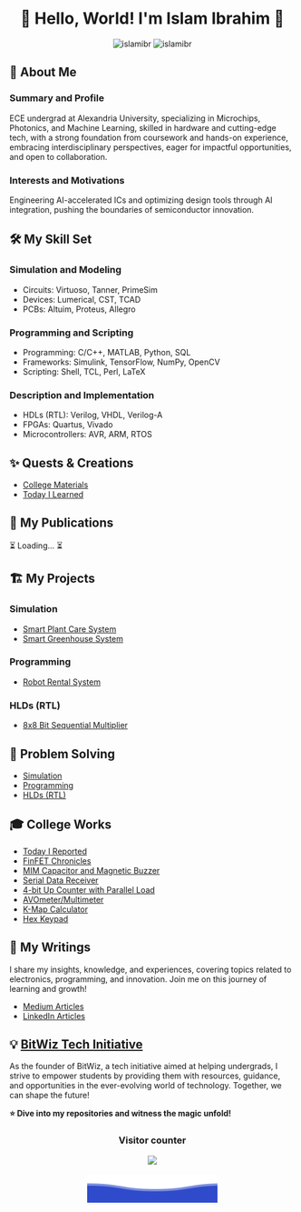 # <div align="center">🌟 Hello, World! I'm Islam Ibrahim 🚀</div>
<div align="center">
  <img height="180em" src="https://github-readme-stats.vercel.app/api?username=islamibr&show_icons=true&include_all_commits=true&count_private=true&text_color=FFA718&theme=transparent&show_icons=true" alt="islamibr"/>
  <img height="180em" src="https://github-readme-stats.vercel.app/api/top-langs?username=islamibr&show_icons=true&locale=en&layout=compact&langs_count=20&icon_color=2fcca3&text_color=FFA718&theme=transparent&show_icons=true" alt="islamibr"/>
</div>

## 📖 About Me
### Summary and Profile
ECE undergrad at Alexandria University, specializing in Microchips, Photonics, and Machine Learning, skilled in hardware and cutting-edge tech, with a strong foundation from coursework and hands-on experience, embracing interdisciplinary perspectives, eager for impactful opportunities, and open to collaboration.

### Interests and Motivations
Engineering AI-accelerated ICs and optimizing design tools through AI integration, pushing the boundaries of semiconductor innovation.

## 🛠️ My Skill Set
### Simulation and Modeling
- Circuits: Virtuoso, Tanner, PrimeSim
- Devices: Lumerical, CST, TCAD
- PCBs: Altuim, Proteus, Allegro

### Programming and Scripting
- Programming: C/C++, MATLAB, Python, SQL
- Frameworks: Simulink, TensorFlow, NumPy, OpenCV
- Scripting: Shell, TCL, Perl, LaTeX

### Description and Implementation
- HDLs (RTL): Verilog, VHDL, Verilog-A
- FPGAs: Quartus, Vivado
- Microcontrollers: AVR, ARM, RTOS

## ✨ Quests & Creations
- [College Materials](https://github.com/islamibr/College/)
- [Today I Learned](https://github.com/islamibr/today_i_learned)

## 📄 My Publications
⏳ Loading... ⏳

## 🏗️ My Projects
### Simulation
- [Smart Plant Care System](https://www.tinkercad.com/things/gVrKAFyUruq-smartplantcaresystemwithautowateringrefilling)
- [Smart Greenhouse System](https://www.tinkercad.com/things/esnvsztXcxI-smartgreenhousemonitoringandcontrolsystem)

### Programming
- [Robot Rental System](https://github.com/islamibr/robot_rental_system)
  
### HLDs (RTL)
- [8x8 Bit Sequential Multiplier](https://github.com/islamibr/8x8_seq_mult)

## 🚩 Problem Solving
- [Simulation](https://github.com/islamibr/simulations_problem_solving)
- [Programming](https://github.com/islamibr/programming_problem_solving)
- [HLDs (RTL)](https://github.com/islamibr/hdl_problem_solving)

## 🎓 College Works
- [Today I Reported](https://github.com/islamibr/today_i_reported)
- [FinFET Chronicles](https://vixra.org/abs/2401.0029)
- [MIM Capacitor and Magnetic Buzzer](https://github.com/islamibr/MIM_capacitor_and_magnetic_buzzer)
- [Serial Data Receiver](https://github.com/islamibr/serial_data_receiver)
- [4-bit Up Counter with Parallel Load](https://github.com/islamibr/4-bit_up_counter_with_parallel_load)
- [AVOmeter/Multimeter](https://www.tinkercad.com/things/3uQqwDWqwkg-avometermultimeter)
- [K-Map Calculator](https://github.com/islamibr/k-map_calculator)
- [Hex Keypad](https://github.com/islamibr/hex_keypad)

## 📝 My Writings
I share my insights, knowledge, and experiences, covering topics related to electronics, programming, and innovation. Join me on this journey of learning and growth!
- [Medium Articles](https://medium.com/@islamibr)
- [LinkedIn Articles](https://www.linkedin.com/in/islamibr29/)


## 💡 [BitWiz Tech Initiative](https://linktr.ee/bitwizofficial)
As the founder of BitWiz, a tech initiative aimed at helping undergrads, I strive to empower students by providing them with resources, guidance, and opportunities in the ever-evolving world of technology. Together, we can shape the future!


**⭐️ Dive into my repositories and witness the magic unfold!**

### <p align="center">Visitor counter<p>
<p align="center"> 
  <img src="https://profile-counter.glitch.me/islamibr/count.svg" />
</p>

<p align="center">
  <img src="Bottom.svg" alt="Github Stats" />
</p>

